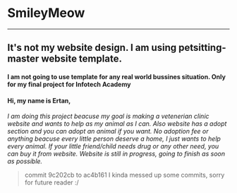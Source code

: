 # SmileyMeow
---
## It's not my website design. I am using petsitting-master website template.

#### I am not going to use template for any real world bussines situation. Only for my final project for Infotech Academy


#### Hi, my name is Ertan,

*I am doing this project beacuse my goal is making a vetenerian clinic website and wants to help as my animal as I can. Also website has a adopt section and you can adopt an animal if you want. No adoption fee or anything beacuse every little person deserve a home, I just wants to help every animal. If your little friend/child needs drug or any other need, you can buy it from website. Website is still in progress, going to finish as soon as possible.*

> commit 9c202cb to ac4b161 I kinda messed up some commits, sorry for future reader :/